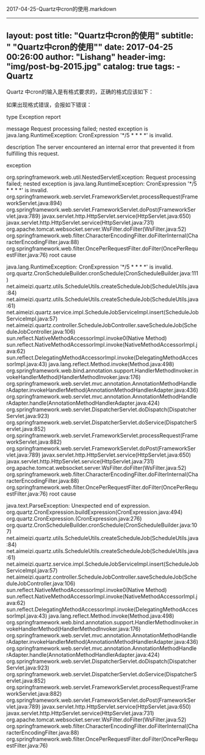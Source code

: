 2017-04-25-Quartz中cron的使用.markdown

---
layout:     post
title:      "Quartz中cron的使用"
subtitle:   " \"Quartz中cron的使用\""
date:       2017-04-25 00:26:00
author:     "Lishang"
header-img: "img/post-bg-2015.jpg"
catalog: true
tags:
    - Quartz
---

Quartz 中cron的输入是有格式要求的，正确的格式应该如下：

<bean id="*****"
       	class="org.springframework.scheduling.quartz.CronTriggerBean">
      	<property name="jobDetail" ref="job****" />
      	<!-- 每5分钟一次调度 -->
      	<property name="cronExpression" value="0 0/5 * * * ?" />
</bean>


如果出现格式错误，会报如下错误：

type Exception report

message Request processing failed; nested exception is java.lang.RuntimeException: CronExpression '*/5 * * * *' is invalid.

description The server encountered an internal error that prevented it from fulfilling this request.

exception

org.springframework.web.util.NestedServletException: Request processing failed; nested exception is java.lang.RuntimeException: CronExpression '*/5 * * * *' is invalid.
	org.springframework.web.servlet.FrameworkServlet.processRequest(FrameworkServlet.java:894)
	org.springframework.web.servlet.FrameworkServlet.doPost(FrameworkServlet.java:789)
	javax.servlet.http.HttpServlet.service(HttpServlet.java:650)
	javax.servlet.http.HttpServlet.service(HttpServlet.java:731)
	org.apache.tomcat.websocket.server.WsFilter.doFilter(WsFilter.java:52)
	org.springframework.web.filter.CharacterEncodingFilter.doFilterInternal(CharacterEncodingFilter.java:88)
	org.springframework.web.filter.OncePerRequestFilter.doFilter(OncePerRequestFilter.java:76)
root cause

java.lang.RuntimeException: CronExpression '*/5 * * * *' is invalid.
	org.quartz.CronScheduleBuilder.cronSchedule(CronScheduleBuilder.java:111)
	net.aimeizi.quartz.utils.ScheduleUtils.createScheduleJob(ScheduleUtils.java:84)
	net.aimeizi.quartz.utils.ScheduleUtils.createScheduleJob(ScheduleUtils.java:61)
	net.aimeizi.quartz.service.impl.ScheduleJobServiceImpl.insert(ScheduleJobServiceImpl.java:57)
	net.aimeizi.quartz.controller.ScheduleJobController.saveScheduleJob(ScheduleJobController.java:106)
	sun.reflect.NativeMethodAccessorImpl.invoke0(Native Method)
	sun.reflect.NativeMethodAccessorImpl.invoke(NativeMethodAccessorImpl.java:62)
	sun.reflect.DelegatingMethodAccessorImpl.invoke(DelegatingMethodAccessorImpl.java:43)
	java.lang.reflect.Method.invoke(Method.java:498)
	org.springframework.web.bind.annotation.support.HandlerMethodInvoker.invokeHandlerMethod(HandlerMethodInvoker.java:176)
	org.springframework.web.servlet.mvc.annotation.AnnotationMethodHandlerAdapter.invokeHandlerMethod(AnnotationMethodHandlerAdapter.java:436)
	org.springframework.web.servlet.mvc.annotation.AnnotationMethodHandlerAdapter.handle(AnnotationMethodHandlerAdapter.java:424)
	org.springframework.web.servlet.DispatcherServlet.doDispatch(DispatcherServlet.java:923)
	org.springframework.web.servlet.DispatcherServlet.doService(DispatcherServlet.java:852)
	org.springframework.web.servlet.FrameworkServlet.processRequest(FrameworkServlet.java:882)
	org.springframework.web.servlet.FrameworkServlet.doPost(FrameworkServlet.java:789)
	javax.servlet.http.HttpServlet.service(HttpServlet.java:650)
	javax.servlet.http.HttpServlet.service(HttpServlet.java:731)
	org.apache.tomcat.websocket.server.WsFilter.doFilter(WsFilter.java:52)
	org.springframework.web.filter.CharacterEncodingFilter.doFilterInternal(CharacterEncodingFilter.java:88)
	org.springframework.web.filter.OncePerRequestFilter.doFilter(OncePerRequestFilter.java:76)
root cause

java.text.ParseException: Unexpected end of expression.
	org.quartz.CronExpression.buildExpression(CronExpression.java:494)
	org.quartz.CronExpression.<init>(CronExpression.java:276)
	org.quartz.CronScheduleBuilder.cronSchedule(CronScheduleBuilder.java:107)
	net.aimeizi.quartz.utils.ScheduleUtils.createScheduleJob(ScheduleUtils.java:84)
	net.aimeizi.quartz.utils.ScheduleUtils.createScheduleJob(ScheduleUtils.java:61)
	net.aimeizi.quartz.service.impl.ScheduleJobServiceImpl.insert(ScheduleJobServiceImpl.java:57)
	net.aimeizi.quartz.controller.ScheduleJobController.saveScheduleJob(ScheduleJobController.java:106)
	sun.reflect.NativeMethodAccessorImpl.invoke0(Native Method)
	sun.reflect.NativeMethodAccessorImpl.invoke(NativeMethodAccessorImpl.java:62)
	sun.reflect.DelegatingMethodAccessorImpl.invoke(DelegatingMethodAccessorImpl.java:43)
	java.lang.reflect.Method.invoke(Method.java:498)
	org.springframework.web.bind.annotation.support.HandlerMethodInvoker.invokeHandlerMethod(HandlerMethodInvoker.java:176)
	org.springframework.web.servlet.mvc.annotation.AnnotationMethodHandlerAdapter.invokeHandlerMethod(AnnotationMethodHandlerAdapter.java:436)
	org.springframework.web.servlet.mvc.annotation.AnnotationMethodHandlerAdapter.handle(AnnotationMethodHandlerAdapter.java:424)
	org.springframework.web.servlet.DispatcherServlet.doDispatch(DispatcherServlet.java:923)
	org.springframework.web.servlet.DispatcherServlet.doService(DispatcherServlet.java:852)
	org.springframework.web.servlet.FrameworkServlet.processRequest(FrameworkServlet.java:882)
	org.springframework.web.servlet.FrameworkServlet.doPost(FrameworkServlet.java:789)
	javax.servlet.http.HttpServlet.service(HttpServlet.java:650)
	javax.servlet.http.HttpServlet.service(HttpServlet.java:731)
	org.apache.tomcat.websocket.server.WsFilter.doFilter(WsFilter.java:52)
	org.springframework.web.filter.CharacterEncodingFilter.doFilterInternal(CharacterEncodingFilter.java:88)
	org.springframework.web.filter.OncePerRequestFilter.doFilter(OncePerRequestFilter.java:76)
